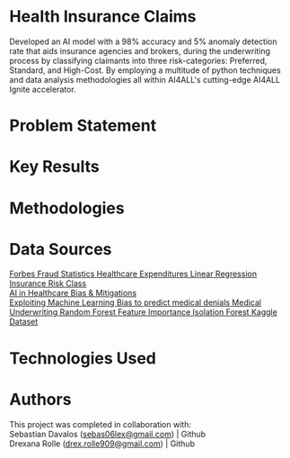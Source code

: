 # Health Insurance Claims
Developed an AI model with a 98% accuracy and 5% anomaly detection rate that aids insurance agencies and brokers, during the underwriting process by classifying claimants into three risk-categories: Preferred, Standard, and High-Cost.  By employing a multitude of python techniques and data analysis methodologies all within AI4ALL's cutting-edge AI4ALL Ignite accelerator.

# Problem Statement

# Key Results

# Methodologies

# Data Sources
[Forbes Fraud Statistics  ](https://www.forbes.com/advisor/insurance/fraud-statistics/)
[Healthcare Expenditures ](https://meps.ahrq.gov/data_files/publications/st533/stat533.shtml) 
[Linear Regression ](https://www.geeksforgeeks.org/machine-learning/ml-linear-regression/) 
[Insurance Risk Class](https://www.investopedia.com/terms/i/insurance-risk-class.asp)  
[AI in Healthcare Bias & Mitigations](https://www.nature.com/articles/s41746-023-00858-z)   
[Exploiting Machine Learning Bias to predict medical denials  ](https://ojs.aaai.org/index.php/AAAI-SS/article/download/31181/33341/35237)
[Medical Underwriting  ](https://www.investopedia.com/terms/m/medical-underwriting.asp)
[Random Forest  ](https://www.geeksforgeeks.org/machine-learning/random-forest-algorithm-in-machine-learning/)
[Feature Importance  ](https://www.geeksforgeeks.org/machine-learning/understanding-feature-importance-and-visualization-of-tree-models/)
[Isolation Forest  ](https://scikit-learn.org/stable/modules/generated/sklearn.ensemble.IsolationForest.html)
[Kaggle Dataset  
](https://www.kaggle.com/code/yash9439/health-insurance-claims-eda/notebook)

# Technologies Used

# Authors
This project was completed in collaboration with:  
Sebastian Davalos (sebas06lex@gmail.com) | Github  
Drexana Rolle (drex.rolle909@gmail.com) | Github
